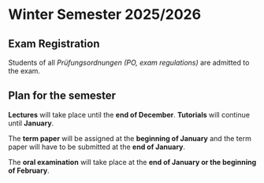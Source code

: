 # Winter Semester 2025/2026
## Exam Registration 
Students of all *Prüfungsordnungen (PO, exam regulations)* are admitted to the exam.

## Plan for the semester
**Lectures** will take place until the **end of December**. **Tutorials** will continue until **January**.

The **term paper** will be assigned at the **beginning of January** and the term paper will have to be submitted at the **end of January**.

The **oral examination** will take place at the **end of January or the beginning of February**.
